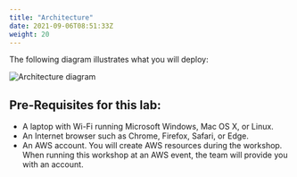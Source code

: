 ```yaml
---
title: "Architecture"
date: 2021-09-06T08:51:33Z
weight: 20
---
```


The following diagram illustrates what you will deploy:

![Architecture diagram](/images/rendering-with-batch/architecture.png)

## Pre-Requisites for this lab:

 - A laptop with Wi-Fi running Microsoft Windows, Mac OS X, or Linux.
 - An Internet browser such as Chrome, Firefox, Safari, or Edge.
 - An AWS account. You will create AWS resources during the workshop. When running this workshop at an AWS event, the team will provide you with an account.
